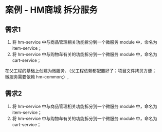
# 案例 - HM商城 拆分服务
## 需求1
1. 将 hm-service 中与商品管理相关功能拆分到一个微服务 module 中，命名为 item-service；
2. 将 hm-service 中与购物车有关的功能拆分到一个微服务 module 中，命名为 cart-service；

在父工程的基础上创建为微服务，（父工程依赖都配置好了；项目文件拷贝方便；微服务需要依赖 hm-common;）,

## 需求2
1. 将 hm-service 中与商品管理相关功能拆分到一个微服务 module 中，命名为 item-service；
2. 将 hm-service 中与购物车有关的功能拆分到一个微服务 module 中，命名为 cart-service；

 